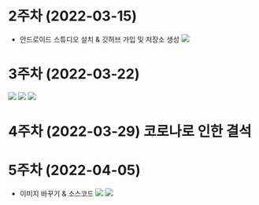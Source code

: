 # 2주차 (2022-03-15)
- 안드로이드 스튜디오 설치 & 깃허브 가입 및 저장소 생성
<img width="" height="" src="./pic/2st.png.png"></img>

# 3주차 (2022-03-22)
<img width="" height="" src="./pic/메인.png"></img>
<img width="" height="" src="./pic/3주차_네이버.png"></img>
<img width="" height="" src="./pic/3주차_전화걸기.png"></img>

# 4주차 (2022-03-29) 코로나로 인한 결석

# 5주차 (2022-04-05)
- 이미지 바꾸기 & 소스코드
<img width="" height="" src="./pic/5주차-결과.png"></img>
<img width="" height="" src="./pic/5주차-소스코드.png"></img>
